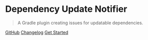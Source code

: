 # Dependency Update Notifier

> A Gradle plugin creating issues for updatable dependencies.

[GitHub](https://github.com/muhlba91/gradle-dependency-update-notifier)
[Changelog](CHANGELOG.md)
[Get Started](README.md)
